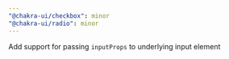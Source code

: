 ```yaml
---
"@chakra-ui/checkbox": minor
"@chakra-ui/radio": minor
---
```


Add support for passing `inputProps` to underlying input element
